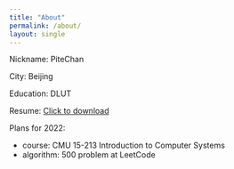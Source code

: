```yaml
---
title: "About"
permalink: /about/
layout: single
---
```

Nickname: PiteChan

City: Beijing

Education: DLUT

Resume: [Click to download](../assets/files/resume.pdf)

Plans for 2022: 

* course: CMU 15-213 Introduction to Computer Systems
* algorithm: 500 problem at LeetCode
